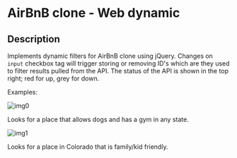 # AirBnB clone - Web dynamic

## Description

Implements dynamic filters for AirBnB clone using jQuery. Changes on `input` checkbox tag will trigger storing or removing ID's which are they used to filter results pulled from the API. The status of the API is shown in the top right; red for up, grey for down.

Examples:

![img0](http://i.imgur.com/fHYVvpQ.png)

Looks for a place that allows dogs and has a gym in any state.

![img1](http://i.imgur.com/iHc4lPW.png)

Looks for a place in Colorado that is family/kid friendly.
